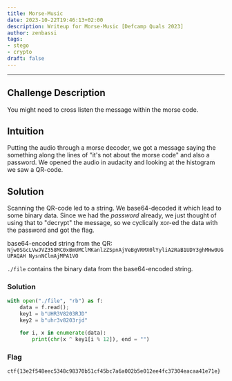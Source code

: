 ```yaml
---
title: Morse-Music
date: 2023-10-22T19:46:13+02:00
description: Writeup for Morse-Music [Defcamp Quals 2023]
author: zenbassi
tags:
- stego
- crypto
draft: false
---
```

___

## Challenge Description

You might need to cross listen the message within the morse code.

## Intuition

Putting the audio through a morse decoder, we got a message saying the something along the lines of "it's not about the morse code" and also a password. We opened the audio in audacity and looking at the histogram we saw a QR-code.

## Solution

Scanning the QR-code led to a string. We base64-decoded it which
lead to some binary data. Since we had the _password_ already, we
just thought of using that to "decrypt" the message, so we
cyclically xor-ed the data with the password and got the flag.

base64-encoded string from the QR: `Njw0SGcLVwJVZ358MC0xBmUMClMKanlzZSpnAjVeBgVRMX0lYyliA2RaB1UDY3ghMHw0UGUPAQAH
NysnNClmAjMPA1VO`

`./file` contains the binary data from the base64-encoded string.

### Solution

```py
with open("./file", "rb") as f:
    data = f.read();
    key1 = b"UHR3V8203RJD"
    key2 = b"uhr3v8203rjd"

    for i, x in enumerate(data):
        print(chr(x ^ key1[i % 12]), end = "")
```

### Flag

`ctf{13e2f548eec5348c98370b51cf45bc7a6a002b5e012ee4fc37304eacaa41e71e}`
